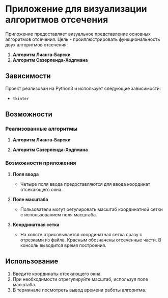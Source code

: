# Приложение для визуализации алгоритмов отсечения

Приложение предоставляет визуальное представление основных алгоритмов отсечения. Цель - проиллюстрировать функциональность двух алгоритмов отсечения:

1. **Алгоритм Лианга-Барски**
2. **Алгоритм Сазерленда-Ходгмана**

## Зависимости

Проект реализован на Python3 и использует следующие зависимости:

- `tkinter`

## Возможности

### Реализованные алгоритмы

1. **Алгоритм Лианга-Барски**

2. **Алгоритм Сазерленда-Ходгмана**

### Возможности приложения

1. **Поля ввода**
   - Четыре поля ввода предоставляются для ввода координат отсекающего окна.

2. **Поле масштаба**
   - Пользователи могут регулировать масштаб координатной сетки с использованием поля масштаба.

3. **Координатная сетка**
   - На холсте отрисовывается координатная сетка сразу с отрезками из файла. Красным обозначены отсеченные части. В консоль выводится время построения.

## Использование

1. Введите координаты отсекающего окна.
2. При необходимости отрегулируйте масштаб, используя поле масштаба.
3. В терминале посмотреть вывод времени работы алгоритма.
